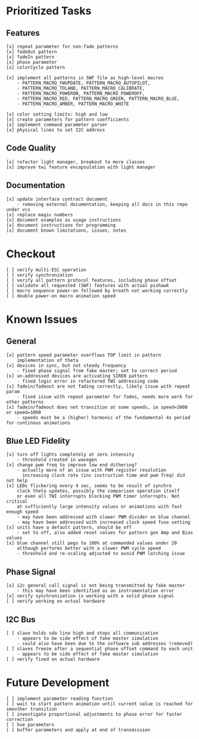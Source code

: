 Prioritized Tasks
======

## Features

    [x] repeat parameter for non-fade patterns
    [x] fadeOut pattern
    [x] fadeIn pattern
    [x] phase parameter
    [x] colorCycle pattern

    [x] implement all patterns in SWF file as high-level macros
        - PATTERN_MACRO_FWUPDATE, PATTERN_MACRO_AUTOPILOT, 
        - PATTERN_MACRO_TOLAND, PATTERN_MACRO_CALIBRATE,
        - PATTERN_MACRO_POWERON, PATTERN_MACRO_POWEROFF,
        - PATTERN_MACRO_RED, PATTERN_MACRO_GREEN, PATTERN_MACRO_BLUE, 
        - PATTERN_MACRO_AMBER, PATTERN_MACRO_WHITE

    [x] color setting limits: high and low
    [x] create parameters for pattern coefficients
    [x] implement command parameter parser
    [x] physical lines to set I2C address

## Code Quality

    [x] refactor light manager, breakout to more classes
    [x] improve twi feature encapsulation with light manager
    
## Documentation

    [x] update interface contract document
        - removing external documentation, keeping all docs in this repo under vcs
    [x] replace magic numbers
    [x] document examples as usage instructions
    [x] document instructions for programming
    [x] document known limitations, issues, notes

# Checkout

    [ ] verify multi-ESC operation
    [ ] verify synchronzation
    [ ] verify all pattern protocol features, including phase offset
    [ ] validate all requested (SWF) features with actual pixhawk 
    [ ] macro sequence power-on followed by breath not working correctly
    [ ] double power-on macro animation speed 

Known Issues
======

## General 

    [x] pattern speed parameter overflows TOP limit in pattern 
        implementation of theta
    [x] devices in sync, but not steady frequency
        - fixed phase signal from fake master; set to correct period
    [x] un-addressed devices are activating SIREN pattern
        - fixed logic error in refactored TWI addressing code
    [x] fadein/fadeout are not fading correctly, likely issue with repeat param
        - fixed issue with repeat parameter for fades, needs more work for other patterns
    [x] fadein/fadeout does not transition at some speeds, ie speed=3000 or speed=1000
        - speeds must be a (higher) harmonic of the fundamental 4s period for continous animations

## Blue LED Fidelity

    [x] turn off lights completely at zero intensity
        - threshold created in wavegen
    [x] change pwm freq to improve low end dithering?
        - actually more of an issue with PWM register resolution
          increasing clock rate (inc instruction time and pwm freq) did not help
    [x] LEDs flickering every 4 sec, seems to be result of synchro
        clock theta updates, possibly the comparison operation itself
        or even all TWI interrupts blocking PWM timer interrupts. Not critical
        at sufficiently large intensity values or animations with fast enough speed
        - may have been addressed with slower PWM divider on blue channel
        - may have been addressed with increased clock speed fuse setting 
    [x] units have a default pattern, should be off
        - set to off, also added reset values for pattern gen Amp and Bias values
    [x] blue channel still pegs to 100% at commanded values under 20
        although performs better with a slower PWM cycle speed
        - threshold and re-scaling adjusted to avoid PWM latching issue

## Phase Signal

    [x] i2c general call signal is not being transmitted by fake master
        - this may have been identified as an instrumentation error
    [x] verify synchronization is working with a solid phase signal
    [ ] verify working on actual hardware

## I2C Bus 

    [ ] slave holds sda line high and stops all communication
        - appears to be side effect of fake master simulation
        - could also have been due to the software sub addresses (removed)
    [ ] slaves freeze after a sequential phase offset command to each unit
        - appears to be side effect of fake master simulation
    [ ] verify fixed on actual hardware

Future Development
======

    [ ] implement parameter reading function
    [ ] wait to start pattern animation until current value is reached for smoother transition
    [ ] investigate proportional adjustments to phase error for faster correction
    [ ] hue parameters
    [ ] buffer parameters and apply at end of transmission
